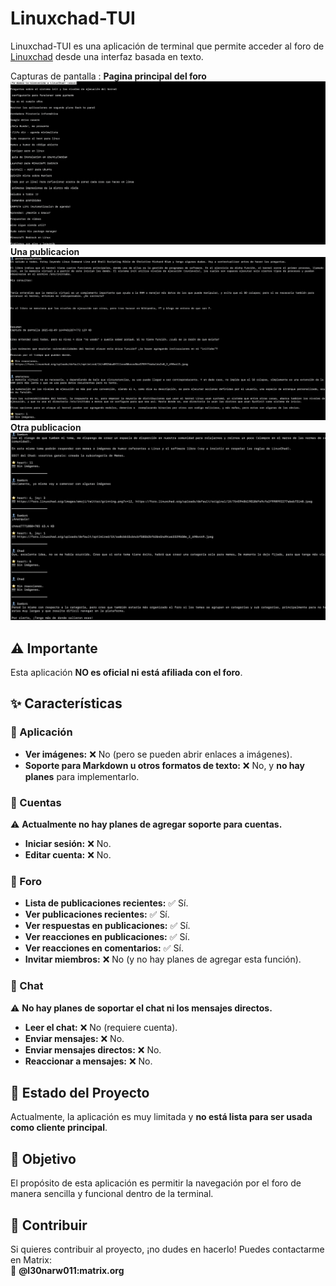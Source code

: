 # Linuxchad-TUI  

Linuxchad-TUI es una aplicación de terminal que permite acceder al foro de [Linuxchad](https://foro.linuxchad.org) desde una interfaz basada en texto.  

Capturas de pantalla :
**Pagina principal del foro**
![1](screenshots/1.png)
**Una publicacion**
![2](screenshots/2.png)
**Otra publicacion**
![3](screenshots/3.png)

## ⚠️ Importante  
Esta aplicación **NO es oficial ni está afiliada con el foro**.  

## ✨ Características  

### 📌 Aplicación  
- **Ver imágenes:** ❌ No (pero se pueden abrir enlaces a imágenes).  
- **Soporte para Markdown u otros formatos de texto:** ❌ No, y **no hay planes** para implementarlo.  

### 🔑 Cuentas  
⚠ **Actualmente no hay planes de agregar soporte para cuentas.**  
- **Iniciar sesión:** ❌ No.  
- **Editar cuenta:** ❌ No.  

### 📜 Foro  
- **Lista de publicaciones recientes:** ✅ Sí.  
- **Ver publicaciones recientes:** ✅ Sí.  
- **Ver respuestas en publicaciones:** ✅ Sí.  
- **Ver reacciones en publicaciones:** ✅ Sí.  
- **Ver reacciones en comentarios:** ✅ Sí.  
- **Invitar miembros:** ❌ No (y no hay planes de agregar esta función).  

### 💬 Chat  
⚠ **No hay planes de soportar el chat ni los mensajes directos.**  
- **Leer el chat:** ❌ No (requiere cuenta).  
- **Enviar mensajes:** ❌ No.  
- **Enviar mensajes directos:** ❌ No.  
- **Reaccionar a mensajes:** ❌ No.  

## 📌 Estado del Proyecto  
Actualmente, la aplicación es muy limitada y **no está lista para ser usada como cliente principal**.  

## 🎯 Objetivo  
El propósito de esta aplicación es permitir la navegación por el foro de manera sencilla y funcional dentro de la terminal.  

## 🤝 Contribuir  
Si quieres contribuir al proyecto, ¡no dudes en hacerlo! Puedes contactarme en Matrix:  
📩 **@l30narw011:matrix.org**  
